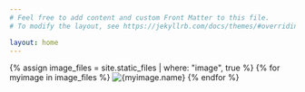 ```yaml
---
# Feel free to add content and custom Front Matter to this file.
# To modify the layout, see https://jekyllrb.com/docs/themes/#overriding-theme-defaults

layout: home
---
```


{% assign image_files = site.static_files | where: "image", true %}
{% for myimage in image_files %}
  <img src="{{myimage.path}}" alt="{myimage.name}">
{% endfor %}
